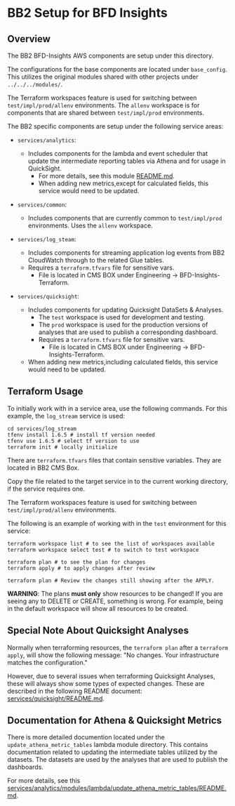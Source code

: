# BB2 Setup for BFD Insights

## Overview

The BB2 BFD-Insights AWS components are setup under this directory.

The configurations for the base components are located under `base_config`. This utilizes the original modules shared with other projects under `../../../modules/`.

The Terraform workspaces feature is used for switching between `test/impl/prod/allenv` environments. The `allenv` workspace is for components that are shared between `test/impl/prod` environments.

The BB2 specific components are setup under the following service areas:

- `services/analytics`:
  - Includes components for the lambda and event scheduler that update the intermediate reporting tables via Athena and for usage in QuickSight.
    - For more details, see this module [README.md](services/analytics/modules/lambda/update_athena_metric_tables/README.md).
    - When adding new metrics,except for calculated fields, this service would need to be updated.

- `services/common`:
  - Includes components that are currently common to `test/impl/prod` environments. Uses the `allenv` workspace.

- `services/log_steam`:
  - Includes components for streaming application log events from BB2 CloudWatch through to the related Glue tables.
  - Requires a `terraform.tfvars` file for sensitive vars.
    - File is located in CMS BOX under Engineering -> BFD-Insights-Terraform.

- `services/quicksight`:
  - Includes components for updating Quicksight DataSets & Analyses.
    - The `test` workspace is used for development and testing.
    - The `prod` workspace is used for the production versions of analyses that are used to publish a corresponding dashboard.
    - Requires a `terraform.tfvars` file for sensitive vars.
      - File is located in CMS BOX under Engineering -> BFD-Insights-Terraform.
  - When adding new metrics,including calculated fields, this service would need to be updated.

## Terraform Usage

To initially work with in a service area, use the following commands. For this example, the `log_stream` service is used:

```
cd services/log_stream
tfenv install 1.6.5 # install tf version needed
tfenv use 1.6.5 # select tf version to use
terraform init # locally initialize 
```

There are `terraform.tfvars` files that contain sensitive variables. They are located in BB2 CMS Box.

Copy the file related to the target service in to the current working directory, if the service requires one.

The Terraform workspaces feature is used for switching between `test/impl/prod/allenv` environments.

The following is an example of working with in the `test` environment for this service:

```
terraform workspace list # to see the list of workspaces available
terraform workspace select test # to switch to test workspace

terraform plan # to see the plan for changes
terraform apply # to apply changes after review

terraform plan # Review the changes still showing after the APPLY.
```

**WARNING**: The plans **must only** show resources to be changed!  If you are seeing any to DELETE or CREATE, something is wrong. For example, being in the default workspace will show all resources to be created.

## Special Note About Quicksight Analyses 

Normally when terraforming resources, the `terraform plan` after a `terraform apply`, will show the following message: "No changes. Your infrastructure matches the configuration."

However, due to several issues when terraforming Quicksight Analyses, these will always show some types of expected changes. These are described in the following README document: [services/quicksight/README.md](services/quicksight/README.md).


## Documentation for Athena & Quicksight Metrics

There is more detailed documention located under the `update_athena_metric_tables` lambda module directory. This contains documentation related to updating the intermediate tables utilized by the datasets. The datasets are used by the analyses that are used to publish the dashboards.

For more details, see this [services/analytics/modules/lambda/update_athena_metric_tables/README.md](services/analytics/modules/lambda/update_athena_metric_tables/README.md).
